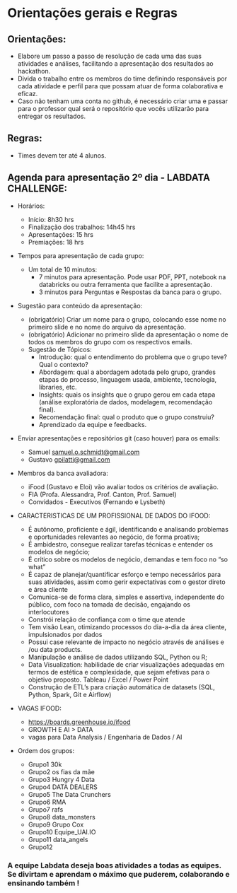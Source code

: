 # Orientações gerais e Regras

## Orientações:
   - Elabore um passo a passo de resolução de cada uma das suas atividades e análises, facilitando a apresentação dos resultados ao hackathon.  
   - Divida o trabalho entre os membros do time definindo responsáveis por cada atividade e perfil para que possam atuar de forma colaborativa e eficaz.
   - Caso não tenham uma conta no github, é necessário criar uma e passar para o professor qual será o repositório que vocês utilizarão para entregar os resultados.

## Regras:
   - Times devem ter até 4 alunos.

## Agenda para apresentação 2º dia - LABDATA CHALLENGE:
   - Horários: 
        - Início: 8h30 hrs
        - Finalização dos trabalhos: 14h45 hrs
        - Apresentações: 15 hrs
        - Premiações: 18 hrs
        
   - Tempos para apresentação de cada grupo:
        - Um total de 10 minutos:
            - 7 minutos para apresentação. Pode usar PDF, PPT, notebook na databricks ou outra ferramenta que facilite a apresentação.
            - 3 minutos para Perguntas e Respostas da banca para o grupo.
   
   - Sugestão para conteúdo da apresentação:
        - (obrigatório) Criar um nome para o grupo, colocando esse nome no primeiro slide e no nome do arquivo da apresentação.
        - (obrigatório) Adicionar no primeiro slide da apresentação o nome de todos os membros do grupo com os respectivos emails.
        - Sugestão de Tópicos:  
            - Introdução: qual o entendimento do problema que o grupo teve? Qual o contexto?
            - Abordagem: qual a abordagem adotada pelo grupo, grandes etapas do processo, linguagem usada, ambiente, tecnologia, libraries, etc.
            - Insights: quais os insights que o grupo gerou em cada etapa (análise exploratória de dados, modelagem, recomendação final).
            - Recomendação final: qual o produto que o grupo construiu?
            - Aprendizado da equipe e feedbacks.
   
   - Enviar apresentações e repositórios git (caso houver) para os emails:
        - Samuel samuel.o.schmidt@gmail.com
        - Gustavo gpilatti@gmail.com
        
   - Membros da banca avaliadora:
        - iFood (Gustavo e Eloi) vão avaliar todos os critérios de avaliação.
        - FIA (Profa. Alessandra, Prof. Canton, Prof. Samuel)
        - Convidados - Executivos (Fernando e Lysbeth)			
        
   - CARACTERISTICAS DE UM PROFISSIONAL DE DADOS DO IFOOD:
        - É autônomo, proficiente e ágil, identificando e analisando problemas e oportunidades relevantes ao negócio, de forma proativa;
        - É ambidestro, consegue realizar tarefas técnicas e entender os modelos de negócio;
        - É crítico sobre os modelos de negócio, demandas e tem foco no “so what”
        - É capaz de planejar/quantificar esforço e tempo necessários para suas atividades, assim como gerir expectativas com o gestor direto e área cliente
        - Comunica-se de forma clara, simples e assertiva, independente do público, com foco na tomada de decisão, engajando os interlocutores
        - Constrói relação de confiança com o time que atende
        - Tem visão Lean, otimizando processos do dia-a-dia da área cliente, impulsionados por dados
        - Possui case relevante de impacto no negócio através de análises e /ou data products.
        - Manipulação e análise de dados utilizando SQL, Python ou R;
        - Data Visualization: habilidade de criar visualizações adequadas em termos de estética e complexidade, que sejam efetivas para o objetivo proposto. Tableau / Excel / Power Point
        - Construção de ETL’s para criação automática de datasets (SQL, Python, Spark, Git e Airflow)
      
   - VAGAS IFOOD:
	    - https://boards.greenhouse.io/ifood
	    - GROWTH E AI > DATA
	    - vagas para Data Analysis / Engenharia de Dados / AI

   - Ordem dos grupos:
        - Grupo1	30k
        - Grupo2	os fias da mãe
        - Grupo3	Hungry 4 Data
        - Grupo4	DATA DEALERS
        - Grupo5	The Data Crunchers
        - Grupo6	RMA
        - Grupo7	rafs
        - Grupo8	data_monsters
        - Grupo9	Grupo Cox
        - Grupo10	Equipe_UAI.IO
        - Grupo11	data_angels
        - Grupo12	  
	 
	      
### A equipe Labdata deseja boas atividades a todas as equipes. Se divirtam e aprendam o máximo que puderem, colaborando e ensinando também !

